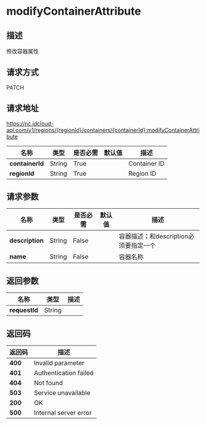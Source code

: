 # modifyContainerAttribute


## 描述
修改容器属性

## 请求方式
PATCH

## 请求地址
https://nc.jdcloud-api.com/v1/regions/{regionId}/containers/{containerId}:modifyContainerAttribute

|名称|类型|是否必需|默认值|描述|
|---|---|---|---|---|
|**containerId**|String|True||Container ID|
|**regionId**|String|True||Region ID|

## 请求参数
|名称|类型|是否必需|默认值|描述|
|---|---|---|---|---|
|**description**|String|False||容器描述；和description必须要指定一个|
|**name**|String|False||容器名称|


## 返回参数
|名称|类型|描述|
|---|---|---|
|**requestId**|String||



## 返回码
|返回码|描述|
|---|---|
|**400**|Invalid parameter|
|**401**|Authentication failed|
|**404**|Not found|
|**503**|Service unavailable|
|**200**|OK|
|**500**|Internal server error|
